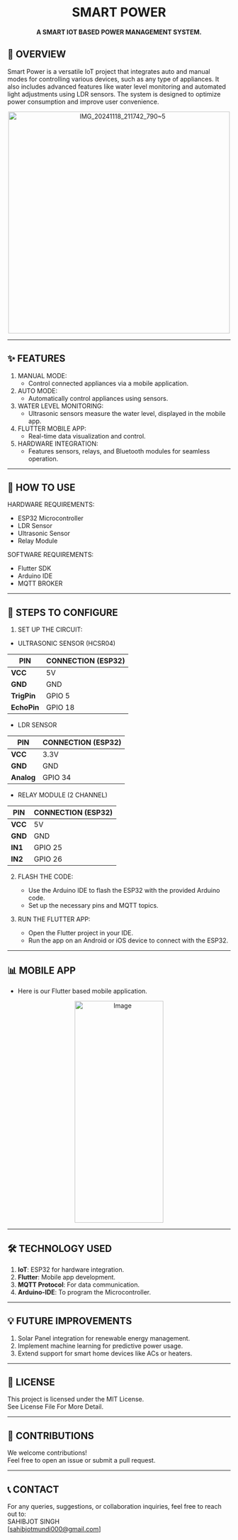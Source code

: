 <h1 align="center">SMART POWER</h1>
<p align="center">
  <b>A SMART IOT BASED POWER MANAGEMENT SYSTEM.</b>
</p>


## 🌟 OVERVIEW
Smart Power is a versatile IoT project that integrates auto and manual modes for controlling various devices, such as any type of appliances. It also includes advanced features like water level monitoring and automated light adjustments using LDR sensors. The system is designed to optimize power consumption and improve user convenience.

<p align="center">
  <img src="https://github.com/user-attachments/assets/ba3c0a5f-30d9-4069-89d7-d145b5807515" alt="IMG_20241118_211742_790~5" width="500">
</p>

--------------------------------------------
## ✨ FEATURES
1. MANUAL MODE:
   - Control connected appliances via a mobile application.
2. AUTO MODE:
   - Automatically control appliances using sensors.
3. WATER LEVEL MONITORING:
   - Ultrasonic sensors measure the water level, displayed in the mobile app.
4. FLUTTER MOBILE APP:
   - Real-time data visualization and control.
5. HARDWARE INTEGRATION:
   - Features sensors, relays, and Bluetooth modules for seamless operation.

------------------------------------------------------------
## 🚀 HOW TO USE
   HARDWARE REQUIREMENTS:
   - ESP32 Microcontroller
   - LDR Sensor
   - Ultrasonic Sensor
   - Relay Module
    
  SOFTWARE REQUIREMENTS:
   - Flutter SDK
   - Arduino IDE
   - MQTT BROKER

------------------------------------------------------------------------
 ## 🔧 STEPS TO CONFIGURE
1. SET UP THE CIRCUIT:
- ULTRASONIC SENSOR (HCSR04)
  
| **PIN**           | **CONNECTION (ESP32)** |
|-------------------------|------------------|
| **VCC**           | 5V                     |
| **GND**           | GND                    |
| **TrigPin**       | GPIO 5                 |
| **EchoPin**       | GPIO 18                |

- LDR SENSOR 

| **PIN**           | **CONNECTION (ESP32)** |
|-------------------|------------------------|
| **VCC**           | 3.3V                   |
| **GND**           | GND                    |
| **Analog**        | GPIO 34                |

- RELAY MODULE (2 CHANNEL)
  
| **PIN**           | **CONNECTION (ESP32)** |
|-------------------------|------------------|
| **VCC**           | 5V                     |
| **GND**           | GND                    |
| **IN1**           | GPIO 25                 |
| **IN2**           | GPIO 26                |

2. FLASH THE CODE:
   - Use the Arduino IDE to flash the ESP32 with the provided Arduino code.
   - Set up the necessary pins and MQTT topics.

3. RUN THE FLUTTER APP:
   - Open the Flutter project in your IDE.
   - Run the app on an Android or iOS device to connect with the ESP32.
  
-------------------------------------------------------------------------------
## 📊 MOBILE APP
   - Here is our Flutter based mobile application.

<p align="center">
  <img src="https://github.com/user-attachments/assets/5ee45fd7-467e-48bc-8ee1-a002fa43e4fb" alt="Image" width="200" height="500">
</p>

---------------------------------------------------------------------
## 🛠️ TECHNOLOGY USED
1. **IoT**: ESP32 for hardware integration.
2. **Flutter**: Mobile app development.
3. **MQTT Protocol**: For data communication.
4. **Arduino-IDE**: To program the Microcontroller.

----------------------------------------------------------------------
## 💡 FUTURE IMPROVEMENTS
1. Solar Panel integration for renewable energy management.
2. Implement machine learning for predictive power usage.
3. Extend support for smart home devices like ACs or heaters.

------------------------------------------------------------------------
## 📜 LICENSE
This project is licensed under the MIT License.  
See License File For More Detail.

-----------------------------------------------------------------------
## 🤝 CONTRIBUTIONS
We welcome contributions!  
Feel free to open an issue or submit a pull request.

------------------------------------------------------------------------
## 📞 CONTACT
For any queries, suggestions, or collaboration inquiries, feel free to reach out to:  
SAHIBJOT SINGH  
[sahibjotmundi000@gmail.com]





